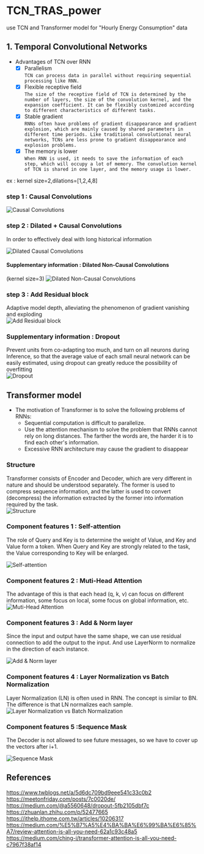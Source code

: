 # TCN_TRAS_power
use TCN and Transformer model for "Hourly Energy Consumption" data
## 1. Temporal Convolutional Networks
* Advantages of TCN over RNN
  - [x] Parallelism  
    `TCN can process data in parallel without requiring sequential processing like RNN.`
  - [x] Flexible receptive field  
    `The size of the receptive field of TCN is determined by the number of layers, the size of the convolution kernel, and the expansion coefficient. It can be flexibly customized according to different characteristics of different tasks.`
  - [x] Stable gradient  
    `RNNs often have problems of gradient disappearance and gradient explosion, which are mainly caused by shared parameters in different time periods. Like traditional convolutional neural networks, TCNs are less prone to gradient disappearance and explosion problems.`
  - [x] The memory is lower  
    `When RNN is used, it needs to save the information of each step, which will occupy a lot of memory. The convolution kernel of TCN is shared in one layer, and the memory usage is lower.`  
    
 ex : kernel size=2,dilations=[1,2,4,8]
### step 1 : Causal Convolutions 
![Causal Convolutions]( https://pic1.xuehuaimg.com/proxy/csdn/https://img-blog.csdnimg.cn/2019082909091041.png?x-oss-process=image/watermark,type_ZmFuZ3poZW5naGVpdGk,shadow_10,text_aHR0cHM6Ly9ibG9nLmNzZG4ubmV0L0xlb25fd2ludGVy,size_16,color_FFFFFF,t_70 "Causal Convolutions")
### step 2 : Dilated + Causal Convolutions
In order to effectively deal with long historical information

![Dilated Causal Convolutions](https://pic1.xuehuaimg.com/proxy/csdn/https://img-blog.csdnimg.cn/20190829091941330.gif)
#### Supplementary information : Dilated Non-Causal Convolutions
(kernel size=3)
![Dilated Non-Causal Convolutions](https://pic1.xuehuaimg.com/proxy/csdn/https://img-blog.csdnimg.cn/20190829092541148.png?x-oss-process=image/watermark,type_ZmFuZ3poZW5naGVpdGk,shadow_10,text_aHR0cHM6Ly9ibG9nLmNzZG4ubmV0L0xlb25fd2ludGVy,size_16,color_FFFFFF,t_70)
### step 3 : Add Residual block
Adaptive model depth, alleviating the phenomenon of gradient vanishing and exploding  
![Add Residual block](https://pic1.xuehuaimg.com/proxy/csdn/https://img-blog.csdnimg.cn/20190829101302335.png?x-oss-process=image/watermark,type_ZmFuZ3poZW5naGVpdGk,shadow_10,text_aHR0cHM6Ly9ibG9nLmNzZG4ubmV0L0xlb25fd2ludGVy,size_16,color_FFFFFF,t_70)
### Supplementary information : Dropout
Prevent units from co-adapting too much, and turn on all neurons during Inference, so that the average value of each small neural network can be easily estimated, using dropout can greatly reduce the possibility of overfitting  
![Dropout](https://miro.medium.com/max/1400/1*yk0Eo4uYIk84Gu_INULcpg.png)

## Transformer model
* The motivation of Transformer is to solve the following problems of RNNs:
  * Sequential computation is difficult to parallelize.
  * Use the attention mechanism to solve the problem that RNNs cannot rely on long distances. The farther the words are, the harder it is to find each other's information.
  * Excessive RNN architecture may cause the gradient to disappear  
### Structure
Transformer consists of Encoder and Decoder, which are very different in nature and should be understood separately. The former is used to compress sequence information, and the latter is used to convert (decompress) the information extracted by the former into information required by the task.  
![Structure](https://miro.medium.com/max/746/1*6UnhXuD0hFzt7YBu1ONrcQ.png)
### Component features 1 : Self-attention
The role of Query and Key is to determine the weight of Value, and Key and Value form a token. When Query and Key are strongly related to the task, the Value corresponding to Key will be enlarged.  

![Self-attention](https://miro.medium.com/max/1400/1*fEzNWgidGdKx4Xez4C0_TQ.png)

### Component features 2 : Muti-Head Attention
The advantage of this is that each head (q, k, v) can focus on different information, some focus on local, some focus on global information, etc.  
![ Muti-Head Attention](https://miro.medium.com/max/1400/1*1AQLecxGvtjoKWBxLWj7PQ.png)

### Component features 3 : Add & Norm layer
Since the input and output have the same shape, we can use residual connection to add the output to the input. And use LayerNorm to normalize in the direction of each instance.  

![Add & Norm layer](https://miro.medium.com/max/1116/1*pTvOxquqbWusuu56UvHUhA.png)

### Component features 4 : Layer Normalization vs Batch Normalization
Layer Normalization (LN) is often used in RNN. The concept is similar to BN. The difference is that LN normalizes each sample.  
![Layer Normalization vs Batch Normalization](https://miro.medium.com/max/1400/0*oS4S5ffAoCd3qP6B.png)
### Component features 5 :Sequence Mask
The Decoder is not allowed to see future messages, so we have to cover up the vectors after i+1.  

![Sequence Mask](https://miro.medium.com/max/1116/1*pTvOxquqbWusuu56UvHUhA.png)

## References
 <https://www.twblogs.net/a/5d6dc709bd9eee541c33c0b2>  
 <https://meetonfriday.com/posts/7c0020de/>  
 <https://medium.com/@a5560648/dropout-5fb2105dbf7c>  
 <https://zhuanlan.zhihu.com/p/52477665>
 <https://ithelp.ithome.com.tw/articles/10206317>
 <https://medium.com/%E5%B7%A5%E4%BA%BA%E6%99%BA%E6%85%A7/review-attention-is-all-you-need-62a1c93c48a5>
 <https://medium.com/ching-i/transformer-attention-is-all-you-need-c7967f38af14>
